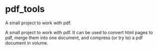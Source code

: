 # pdf_tools
A small project to work with pdf.

A small project to work with pdf. It can be used to convert html pages to pdf, merge them into one document, 
and compress (or try to) a pdf document in volume.
